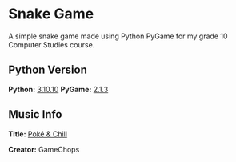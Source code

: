 # Snake Game
A simple snake game made using Python PyGame for my grade 10 Computer Studies course.

## Python Version
**Python:** [3.10.10](https://www.python.org/downloads/release/python-31010/)
    **PyGame:** [2.1.3](https://github.com/pygame/pygame/releases/tag/2.1.3)

## Music Info
**Title:** [Poké & Chill](https://www.youtube.com/watch?v=2DVpys50LVE)

**Creator:** GameChops
